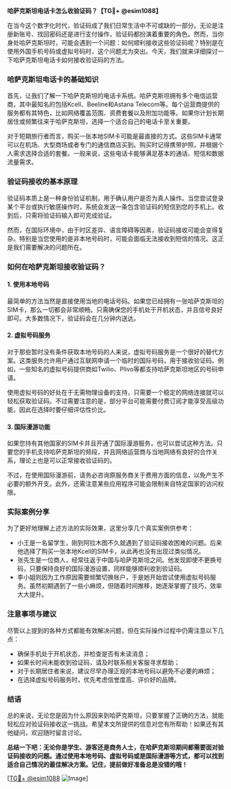 **哈萨克斯坦电话卡怎么收验证码？【TG💪+ @esim1088】**

在当今这个数字化时代，验证码成了我们日常生活中不可或缺的一部分。无论是注册新账号、找回密码还是进行支付操作，验证码都扮演着重要的角色。然而，当你身处哈萨克斯坦时，可能会遇到一个问题：如何顺利接收这些验证码呢？特别是在使用外国手机号码或虚拟号码时，这个问题尤为突出。今天，我们就来详细探讨一下哈萨克斯坦电话卡如何接收验证码的方法。

### 哈萨克斯坦电话卡的基础知识

首先，让我们了解一下哈萨克斯坦的电话卡系统。哈萨克斯坦拥有多个电信运营商，其中最知名的包括Kcell、Beeline和Astana Telecom等。每个运营商提供的服务都有其特色，比如网络覆盖范围、资费套餐以及附加功能等。如果你计划长期居住或频繁往来于哈萨克斯坦，选择一个适合自己的电话卡至关重要。

对于短期旅行者而言，购买一张本地SIM卡可能是最直接的方式。这些SIM卡通常可以在机场、大型商场或者专门的通信商店买到。购买时记得携带护照，并根据个人需求选择合适的套餐。一般来说，这些电话卡能够满足基本的通话、短信和数据流量需求。

### 验证码接收的基本原理

验证码本质上是一种身份验证机制，用于确认用户是否为真人操作。当您尝试登录某个平台或执行敏感操作时，系统会发送一条包含验证码的短信到您的手机上。收到后，只需将验证码输入即可完成验证。

然而，在国际环境中，由于时区差异、语言障碍等因素，验证码接收可能会变得复杂。特别是当您使用的是非本地号码时，可能会面临无法接收到短信的情况。这正是我们需要解决的问题所在。

### 如何在哈萨克斯坦接收验证码？

#### 1. 使用本地号码

最简单的方法当然是直接使用当地的电话号码。如果您已经拥有一张哈萨克斯坦的SIM卡，那么一切都会非常顺畅。只需确保您的手机处于开机状态，并且信号良好即可。大多数情况下，验证码会在几分钟内送达。

#### 2. 虚拟号码服务

对于那些暂时没有条件获取本地号码的人来说，虚拟号码服务是一个很好的替代方案。这类服务允许用户通过互联网申请一个临时的国际号码，用于接收验证码。例如，一些知名的虚拟号码提供商如Twilio、Plivo等都支持哈萨克斯坦地区的号码申请。

使用虚拟号码的好处在于无需物理设备的支持，只需要一个稳定的网络连接就可以轻松获取验证码。不过需要注意的是，部分平台可能需要付费订阅才能享受高级功能，因此在选择时要仔细评估性价比。

#### 3. 国际漫游功能

如果您持有其他国家的SIM卡并且开通了国际漫游服务，也可以尝试这种方法。只要您的手机支持哈萨克斯坦的频段，并且网络运营商与当地网络有良好的合作关系，理论上也是可以正常接收验证码的。

不过，在使用国际漫游前，请务必咨询原服务商关于费用方面的信息，以免产生不必要的额外开支。此外，还需注意某些应用程序可能会限制来自特定国家的访问权限。

### 实际案例分享

为了更好地理解上述方法的实际效果，这里分享几个真实案例供参考：

- 小王是一名留学生，刚到阿拉木图不久就遇到了验证码接收困难的问题。后来他选择了购买一张本地Kcell的SIM卡，从此再也没有出现过类似情况。
- 张先生是一位商人，经常往返于中国与哈萨克斯坦之间。他发现即使不更换号码，只要保持良好的国际漫游设置，同样能够顺利收到验证码。
- 李小姐则因为工作原因需要频繁切换账户，于是她开始尝试使用虚拟号码服务。虽然初期遇到了一些小麻烦，但随着时间推移，她逐渐掌握了技巧，效率大大提升。

### 注意事项与建议

尽管以上提到的各种方式都能有效解决问题，但在实际操作过程中仍需注意以下几点：

- 确保手机处于开机状态，并检查是否有未读消息；
- 如果长时间未能收到验证码，请及时联系相关客服寻求帮助；
- 对于长期居住者来说，建议尽早办理正规的本地号码以避免不必要的麻烦；
- 在选择虚拟号码服务时，优先考虑信誉度高、评价好的品牌。

### 结语

总的来说，无论您是因为什么原因来到哈萨克斯坦，只要掌握了正确的方法，就能轻松应对验证码接收这一挑战。希望本文所提供的信息对您有所帮助！如果还有其他疑问，欢迎随时留言讨论。

**总结一下吧：无论你是学生、游客还是商务人士，在哈萨克斯坦期间都需要面对验证码接收的问题。通过使用本地号码、虚拟号码或是国际漫游等方式，都可以找到适合自己情况的最佳解决方案。记住，提前做好准备总是没错的哦！**

[[TG💪+ @esim1088](https://t.me/s/esim1088) ![Image](https://i.postimg.cc/4NQfJmqS/Snipaste-2025-05-13-00-14-12.png)]